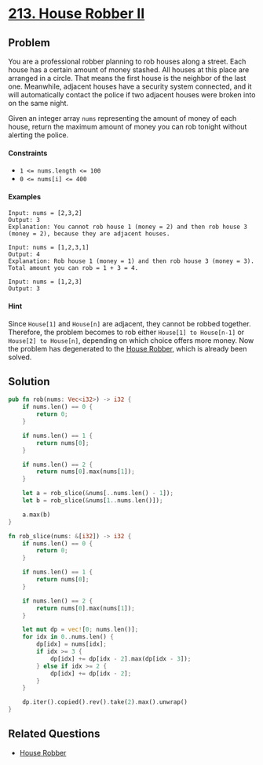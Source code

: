 # [213. House Robber II](https://leetcode.com/problems/house-robber-ii/)

## Problem

You are a professional robber planning to rob houses along a street. Each house
has a certain amount of money stashed. All houses at this place are arranged in
a circle. That means the first house is the neighbor of the last one. Meanwhile,
adjacent houses have a security system connected, and it will automatically
contact the police if two adjacent houses were broken into on the same night.

Given an integer array `nums` representing the amount of money of each house,
return the maximum amount of money you can rob tonight without alerting the
police.

#### Constraints

* `1 <= nums.length <= 100`
* `0 <= nums[i] <= 400`

#### Examples

```text
Input: nums = [2,3,2]
Output: 3
Explanation: You cannot rob house 1 (money = 2) and then rob house 3 (money = 2), because they are adjacent houses.
```

```text
Input: nums = [1,2,3,1]
Output: 4
Explanation: Rob house 1 (money = 1) and then rob house 3 (money = 3).
Total amount you can rob = 1 + 3 = 4.
```

```text
Input: nums = [1,2,3]
Output: 3
```

#### Hint

Since `House[1]` and `House[n]` are adjacent, they cannot be robbed together.
Therefore, the problem becomes to rob either `House[1] to House[n-1]`
or `House[2] to House[n]`, depending on which choice offers more money. Now the
problem has degenerated to the [House Robber], which is already been solved.

## Solution

```rust
pub fn rob(nums: Vec<i32>) -> i32 {
    if nums.len() == 0 {
        return 0;
    }

    if nums.len() == 1 {
        return nums[0];
    }

    if nums.len() == 2 {
        return nums[0].max(nums[1]);
    }

    let a = rob_slice(&nums[..nums.len() - 1]);
    let b = rob_slice(&nums[1..nums.len()]);

    a.max(b)
}

fn rob_slice(nums: &[i32]) -> i32 {
    if nums.len() == 0 {
        return 0;
    }

    if nums.len() == 1 {
        return nums[0];
    }

    if nums.len() == 2 {
        return nums[0].max(nums[1]);
    }

    let mut dp = vec![0; nums.len()];
    for idx in 0..nums.len() {
        dp[idx] = nums[idx];
        if idx >= 3 {
            dp[idx] += dp[idx - 2].max(dp[idx - 3]);
        } else if idx >= 2 {
            dp[idx] += dp[idx - 2];
        }
    }

    dp.iter().copied().rev().take(2).max().unwrap()
}
```

## Related Questions

* [House Robber]

[House Robber]: /100-%20-199/198%20-%20House%20Robber.md